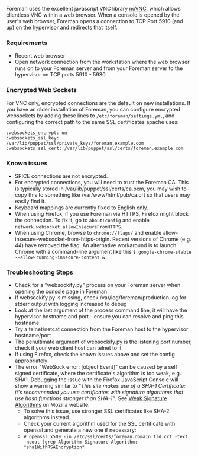 Foreman uses the excellent javascript VNC library [noVNC](https://novnc.com/info.html), which allows clientless VNC within a web browser. When a console is opened by the user's web browser, Foreman opens a connection to TCP Port 5910 (and up) on the hypervisor and redirects that itself.

### Requirements

* Recent web browser
* Open network connection from the workstation where the web browser runs on to your Foreman server and from your Foreman server to the hypervisor on TCP ports 5910 - 5930.


### Encrypted Web Sockets

For VNC only, encrypted connections are the default on new installations.  If you have an older installation of Foreman, you can configure encrypted websockets by adding these lines to `/etc/foreman/settings.yml`, and configuring the correct path to the same SSL certificates apache uses:


    :websockets_encrypt: on
    :websockets_ssl_key: /var/lib/puppet/ssl/private_keys/foreman.example.com
    :websockets_ssl_cert: /var/lib/puppet/ssl/certs/foreman.example.com

### Known issues

* SPICE connections are not encrypted.
* For encrypted connections, you will need to trust the Foreman CA. This is typically stored in /var/lib/puppet/ssl/certs/ca.pem, you may wish to copy this to something like /var/www/html/pub/ca.crt so that users may easily find it.
* Keyboard mappings are currently fixed to English only.
* When using Firefox, if you use Foreman via HTTPS, Firefox might block the connection. To fix it, go to `about:config` and enable `network.websocket.allowInsecureFromHTTPS`.
* When using Chrome, browse to `chrome://flags/` and enable allow-insecure-websocket-from-https-origin.  Recent versions of Chrome (e.g. 44) have removed the flag.  An alternative workaround is to launch Chrome with a command-line argument like this `$ google-chrome-stable --allow-running-insecure-content &`

### Troubleshooting Steps

* Check for a "websockify.py" process on your Foreman server when opening the console page in Foreman
* If websockify.py is missing, check /var/log/foreman/production.log for stderr output with logging increased to debug
* Look at the last argument of the process command line, it will have the hypervisor hostname and port - ensure you can resolve and ping this hostname
* Try a telnet/netcat connection from the Foreman host to the hypervisor hostname/port
* The penultimate argument of websockify.py is the listening port number, check if your web client host can telnet to it
* If using Firefox, check the known issues above and set the config appropriately
* The error "WebSock error: [object Event]" can be caused by a self signed certificate, where the certificate`s algorithm is too weak, e.g. SHA1.
Debugging the issue with the Firefox JavaScript Console will show a warning similar to *"This site makes use of a SHA-1 Certificate; it's recommended you use certificates with signature algorithms that use hash functions stronger than SHA-1"*. See [Weak Signature Algorithms](https://developer.mozilla.org/docs/Security/Weak_Signature_Algorithm) on Mozilla website.
  * To solve this issue, use stronger SSL certificates like SHA-2 algorithms instead.
  * Check your current algorithm used for the SSL certificate with openssl and generate a new one if necessary:
  * ```# openssl x509 -in /etc/ssl/certs/foreman.domain.tld.crt -text -noout |grep Algorithm Signature Algorithm: *sha1WithRSAEncryption*```

